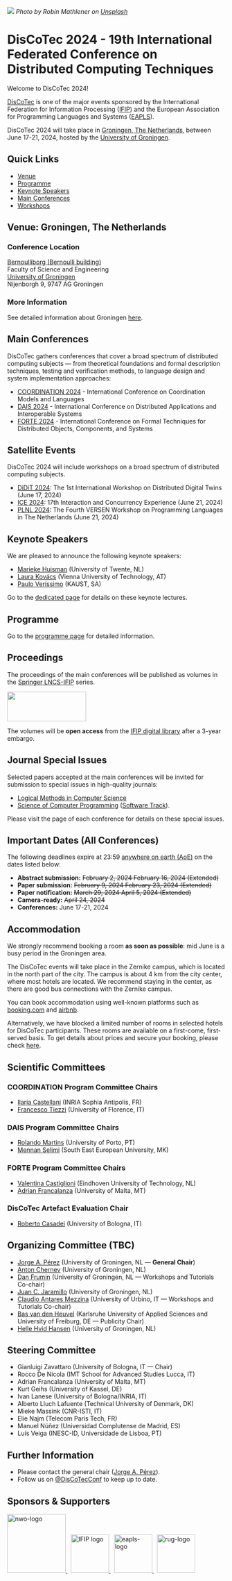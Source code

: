 [![](banner2024.v2.png)](.)
*Photo by Robin Mathlener on [Unsplash](https://unsplash.com/photos/black-concrete-building-during-night-time-3x-fuFPs-G0)* 

# DisCoTec 2024 - 19th International Federated Conference on Distributed Computing Techniques

Welcome to DisCoTec 2024! 

[DisCoTec](/) is one of the major events sponsored by the International Federation for Information Processing ([IFIP](http://www.ifip.org)) and the European Association for Programming Languages and Systems ([EAPLS](https://eapls.org)).


DisCoTec 2024 will take place in [Groningen, The Netherlands](venue), between June 17-21, 2024, hosted by the [University of Groningen](https://www.rug.nl).

## Quick Links
* [Venue](#venue-groningen-the-netherlands)
* [Programme](#programme)
* [Keynote Speakers](#keynote-speakers)
* [Main Conferences](#main-conferences)
* [Workshops](#satellite-events)

## Venue: Groningen, The Netherlands
### Conference Location
[Bernoulliborg (Bernoulli building)](https://maps.app.goo.gl/19cPCD1vyGQX4ph49) <br />
Faculty of Science and Engineering <br />
[University of Groningen](https://www.rug.nl/) <br />
Nijenborgh 9, 9747 AG Groningen

### More Information
See detailed information about Groningen [here](venue). 
## Main Conferences
DisCoTec gathers conferences that cover a broad spectrum of distributed computing subjects — from theoretical foundations and formal description techniques, testing and verification methods, to language design and system implementation approaches:

* [COORDINATION 2024](coordination) - International Conference on Coordination Models and Languages
* [DAIS 2024](dais) - International Conference on Distributed Applications and Interoperable Systems
* [FORTE 2024](forte) - International Conference on Formal Techniques for Distributed Objects, Components, and Systems

<!-- Please visit the pages of each conference for details on topics of interest, paper  categories, and submission links.-->

## Satellite Events

DisCoTec 2024 will include workshops on a broad spectrum of distributed computing subjects.

<!--
Satellite events will take place on Monday, June 17, 2024, and on Friday, June 21, 2024.

#### Important Dates

* ~~**Proposal submission deadline**~~:
  ~~Monday, February 12, 2024~~
  ~~(but we would like to hear about prospective proposals as soon as possible).~~
* **Notification of accepted satellite events**:
  Friday, March 1st, 2024.

### Confirmed Satellite Events
-->
* [DiDiT 2024](https://distributeddigitaltwins.github.io/2024/): The 1st International Workshop on Distributed Digital Twins (June 17, 2024)
* [ICE 2024](./ice): 17th Interaction and Concurrency Experience (June 21, 2024)
* [PLNL 2024](https://conf.researchr.org/home/plnl-2024): The Fourth VERSEN Workshop on Programming Languages in The Netherlands (June 21, 2024)




## Keynote Speakers
We are pleased to announce the following keynote speakers:
* [Marieke Huisman](https://wwwhome.ewi.utwente.nl/~marieke/) (University of Twente, NL)
* [Laura Kovács](http://lkovacs.com/) (Vienna University of Technology, AT)
* [Paulo Veríssimo](https://cemse.kaust.edu.sa/people/person/paulo-verissimo) (KAUST, SA)

Go to the [dedicated page](./invited) for details on these keynote lectures.

## Programme
Go to the [programme page](./programme) for detailed information.

## Proceedings
The proceedings of the main conferences will be published as volumes in the [Springer LNCS-IFIP](https://www.springer.com/series/8345) series. 

<img src="lncs-logo.jpg" width="182" height="68"/>

The volumes will be **open access** from the [IFIP digital library](https://hal.inria.fr/IFIP/page/conferences) after a 3-year embargo.


<!--
* COORDINATION: [LNCS 13908](https://link.springer.com/book/10.1007/978-3-031-35361-1)
* DAIS: [LNCS 13910](https://link.springer.com/book/10.1007/978-3-031-35260-7)
* FORTE: [LNCS 13910](https://link.springer.com/book/10.1007/978-3-031-35355-0)
-->

## Journal Special Issues
Selected papers accepted at the main conferences will be invited for submission to special issues in high-quality journals: 
* [Logical Methods in Computer Science](https://lmcs.episciences.org) 
* [Science of Computer Programming](https://www.journals.elsevier.com/science-of-computer-programming/) ([Software Track](https://www.journals.elsevier.com/science-of-computer-programming/call-for-software/a-new-software-track-on-original-software-publications-science-of-computer-programming)).

Please visit the page of each conference for details on these special issues.

## Important Dates (All Conferences)
The following deadlines expire at 23:59 [anywhere on earth (AoE)](https://www.timeanddate.com/time/zones/aoe) on the dates listed below:
* **Abstract submission:** ~~February 2, 2024 February 16, 2024 (Extended)~~
* **Paper submission:** ~~February 9, 2024 February 23, 2024 (Extended)~~
* **Paper notification:** ~~March 29, 2024 April 5, 2024 (Extended)~~
* **Camera-ready:** ~~April 24, 2024~~
* **Conferences:** June 17-21, 2024


<!--

## Accepted Papers

Go to the [list of accepted papers](./accepted-papers).




## Welcome reception venue

[ROOFTOP Bar](https://www.google.pt/maps/place/Rooftop+Bar+-+Hotel+Mundial/@38.7150406,-9.1396277,17z/data=!3m2!4b1!5s0xd193387bd378359:0x68e38d227b2282d1!4m6!3m5!1s0xd193387a16d6ecd:0x3253a2b503cf2ed8!8m2!3d38.7150364!4d-9.1370474!16s%2Fg%2F11cs6cc9cz?entry=ttu) - Hotel Mundial<br/>
Hotel Mundial, Praça Martim Moniz 2, 1100-341, Mouraria, Lisboa

## Dinner venue

Restaurant [Sacramento do Chiado](https://www.google.pt/maps/place/Sacramento+do+Chiado/@38.7115125,-9.1429414,17z/data=!3m1!4b1!4m6!3m5!1s0xd19347f33b8a461:0x47a2ef573c89dc11!8m2!3d38.7115083!4d-9.1403611!16s%2Fg%2F1th29nxp?entry=ttu)<br/>
Calçada Sacramento 44<br/>
1200-394 Lisboa, Portugal


## How to get from the airport to the conference venue

### Subway (Metro)
The nearest metro station to NOVA is São Sebastião (700m, 9 min walking distance)
The red line directly connects Lisbon Airport to the metro station *São Sebastião*.

The subway (Metro) network diagram can be found [here](https://www.metrolisboa.pt/en/travel/diagrams-and-maps/).
-->

<!--
## Registration
At least one author of papers/presentations accepted to the DisCoTec events (main conferences and workshops) must register by the early registration date.

The interface for online registration is available at the [registration page](./registration).

Important dates:
* ~~Early registration: Possible until **May 22, 2024**~~. 
* Late registration: Possible until **June 12, 2024**. 
-->


## Accommodation

We strongly recommend booking a room **as soon as possible**: mid June is a busy period in the Groningen area.

The DisCoTec events will take place in the Zernike campus, which is located in the north part of the city. The campus is about 4 km from the city center, where most hotels are located. We recommend staying in the center, as there are good bus connections with the Zernike campus. 

You can book accommodation using well-known platforms such as [booking.com](https://www.booking.com) and [airbnb](https://www.airbnb.com).

<!--We are working on special arrangements for DisCoTec participamts; details will be made available soon.-->
 
Alternatively, we have blocked a limited number of rooms in selected hotels for DisCoTec participants. These rooms are available on a first-come, first-served basis. To get details about prices and secure your booking, please check [here](./hotels).






<!--
The pre-conference workshop and tutorials will take place on Monday, June 19, 2023, and post-conference tutorials on Friday, June 23, 2023.

[Call for Satellite Events Proposals](csep.md): We invite the community to submit proposals for tutorials on topics related to the distributed computing field.

### Important Dates
 For all workshops:
- **Workshop proposal submission deadline:** ~~January 30, 2023~~ February 13, 2023 (Extended)
- **Notification of accepted workshop proposals:** ~~February 2, 2023~~ February 16, 2023
- **Workshop paper submission deadline:** Mid April 2023
- **Notification of accepted workshop papers:** Mid May 2023
- **Workshops:** June 23, 2023


For all tutorials:
- **Tutorial proposal submission deadline:** ~~March 7, 2023~~ March 21, 2023 (Extended)
- **Notification of accepted tutorial proposals:** ~~March 14, 2023~~ March 31, 2023
- **Tutorials:** June 19 or 23, 2023

Pre-conference workshops and tutorials will take place on **Monday, June 19, 2023**, and post-conference tutorials on **Friday, June 23, 2023**.

### Tutorials
* [DisCoTec Tutorials](https://www.discotec.org/2023/tutorials) -  Tutorial sessions

### Workshops
* [ICE 2023](https://www.discotec.org/2023/ice) - Workshop on Interaction and Concurrency Experience
-->




## Scientific Committees

### COORDINATION Program Committee Chairs
* [Ilaria Castellani][IlariaWeb] (INRIA Sophia Antipolis, FR)
* [Francesco Tiezzi][FranWeb] (University of Florence, IT)

### DAIS Program Committee Chairs
* [Rolando Martins][RolandoWeb] (University of Porto, PT)
* [Mennan Selimi][MennanWeb] (South East European University, MK)

### FORTE Program Committee Chairs
* [Valentina Castiglioni][ValeWeb] (Eindhoven University of Technology, NL)
* [Adrian Francalanza][AdrianWeb] (University of Malta, MT)

### DisCoTec Artefact Evaluation Chair
* [Roberto Casadei][RobertoWeb] (University of Bologna, IT)

## Organizing Committee (TBC)
* [Jorge A. Pérez][JorgeWeb] (University of Groningen, NL — **General Chair**)
* [Anton Chernev][AntonWeb] (University of Groningen, NL)
* [Dan Frumin][DanWeb] (University of Groningen, NL — Workshops and Tutorials Co-chair)
* [Juan C. Jaramillo][JuanWeb] (University of Groningen, NL)
* [Claudio Antares Mezzina][ClaudioWeb] (University of Urbino, IT — Workshops and Tutorials Co-chair)
* [Bas van den Heuvel][BasWeb] (Karlsruhe University of Applied Sciences and University of Freiburg, DE — Publicity Chair)
* [Helle Hvid Hansen][HelleWeb] (University of Groningen, NL)

[AntonWeb]: https://www.rug.nl/staff/a.chernev/
[IlariaWeb]: https://www-sop.inria.fr/members/Ilaria.Castellani/
[FranWeb]: http://www.disia.unifi.it/tiezzi
[RolandoWeb]: https://www.dcc.fc.up.pt/~rmartins/
[MennanWeb]: https://mvdsi.seeu.edu.mk/mselimi/
[ValeWeb]: https://sites.google.com/view/valentinacastiglioni/home
[AdrianWeb]: http://staff.um.edu.mt/afra1/

[JorgeWeb]: https://www.jperez.nl
[JuanWeb]: https://www.rug.nl/staff/j.c.jaramillo.londono/
[DanWeb]: https://groupoid.moe
[ClaudioWeb]: https://sites.google.com/view/claudio-mezzina
[BasWeb]: https://basvdheuvel.github.io
[HelleWeb]: https://www.rug.nl/staff/h.h.hansen/

[RobertoWeb]: https://www.unibo.it/sitoweb/roby.casadei/

## Steering Committee 
* Gianluigi Zavattaro (University of Bologna, IT — Chair)
* Rocco De Nicola (IMT School for Advanced Studies Lucca, IT)
* Adrian Francalanza (University of Malta, MT)
* Kurt Geihs (University of Kassel, DE)
* Ivan Lanese (University of Bologna/INRIA, IT)
* Alberto Lluch Lafuente (Technical University of Denmark, DK)
* Mieke Massink (CNR-ISTI, IT)
* Elie Najm (Telecom Paris Tech, FR)
* Manuel Núñez (Universidad Complutense de Madrid, ES)
* Luís Veiga (INESC-ID, Universidade de Lisboa, PT)

<!--
## Advisory Board
* Alain Girault (INRIA Grenoble, FR)
* Uwe Nestmann (TU Berlin, DE)
* Michele Loreti (University of Camerino, IT)
* Jim Dowling (RISE & KTH, SE)
* Marjan Sirjani (University of Malarden, SE)
* Frank de Boer (Centrum Wiskunde & Informatica (CWI), NL)
* Farhad Arbab (Centrum Wiskunde & Informatica (CWI), NL)
* Lea Kutvonen (University of Helsinki, FI)
* John Derrick (University of Sheffield, UK)
* Pascal Felber (University of Neuchâtel, CH)
* Kostas Magoutis (ICS-FORTH, GR)
* Rui Oliveira (University of Minho, PT)
* Jean-Bernard Stefani (INRIA Grenoble, FR)
-->

## Further Information
* Please contact the general chair ([Jorge A. Pérez][JorgeWeb]).
* Follow us on [@DisCoTecConf](https://twitter.com/DisCoTecConf) to keep up to date.

## Sponsors & Supporters

<p float="left">
  <a href="https://www.nwo.nl">
    <img alt="nwo-logo" src="NWO.jpg" height="135px" />
  </a>
  &nbsp;
  <a href="https://www.ifip.org">
    <img alt="IFIP logo" src="https://encrypted-tbn0.gstatic.com/images?q=tbn:ANd9GcS-EpsUS6bK4HbtbQ12Do2lkYu998ZGaXNCTWG4bxbd11vWDMDi" height="88px" />
  </a>
  &nbsp;
  <a href="https://eapls.org">
    <img alt="eapls-logo" src="https://www.discotec.org/2021/EAPLS_logo.jpg" height="88px" />
  </a>
  &nbsp;
  <a href="http://rug.nl">
    <img alt="rug-logo" src="https://www.rug.nl/about-ug/practical-matters/huisstijl/logobank-new/corporatelogo/corporatelogorood/rugr_logoen_rood_rgb.jpg" height="88px" />
  </a>
</p>

